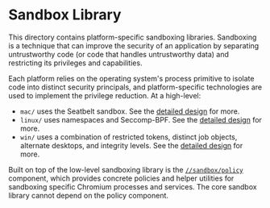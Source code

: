 # Sandbox Library

This directory contains platform-specific sandboxing libraries. Sandboxing is a
technique that can improve the security of an application by separating
untrustworthy code (or code that handles untrustworthy data) and restricting its
privileges and capabilities.

Each platform relies on the operating system's process primitive to isolate code
into distinct security principals, and platform-specific technologies are used
to implement the privilege reduction. At a high-level:

- `mac/` uses the Seatbelt sandbox. See the [detailed
    design](mac/seatbelt_sandbox_design.md) for more.
- `linux/` uses namespaces and Seccomp-BPF. See the [detailed
    design](../docs/linux/sandboxing.md) for more.
- `win/` uses a combination of restricted tokens, distinct job objects,
    alternate desktops, and integrity levels. See the [detailed
    design](../docs/design/sandbox.md) for more.

Built on top of the low-level sandboxing library is the
[`//sandbox/policy`](policy/README.md) component, which provides concrete
policies and helper utilities for sandboxing specific Chromium processes and
services. The core sandbox library cannot depend on the policy component.
